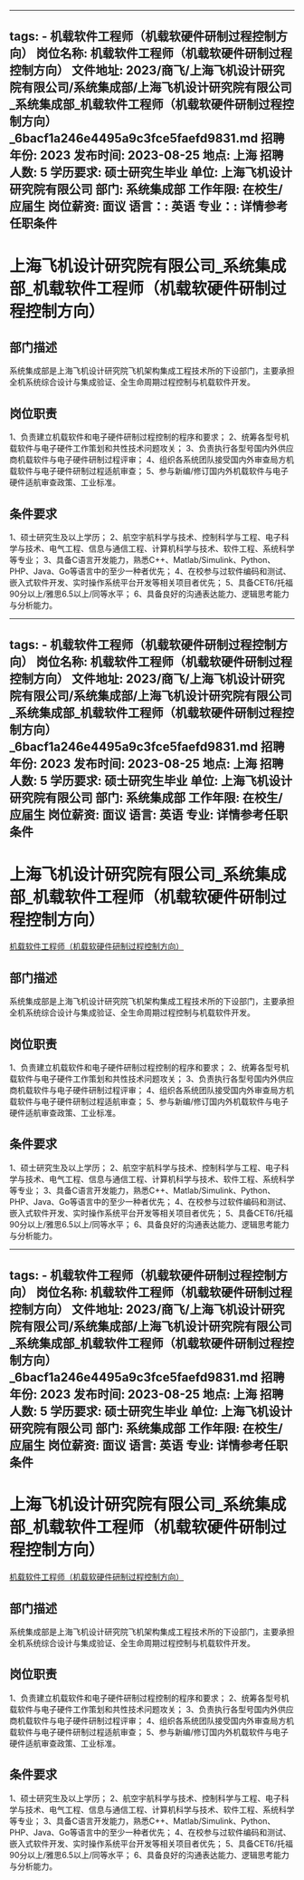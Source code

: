 
---
tags:
    - 机载软件工程师（机载软硬件研制过程控制方向）
岗位名称: 机载软件工程师（机载软硬件研制过程控制方向）
文件地址: 2023/商飞/上海飞机设计研究院有限公司/系统集成部/上海飞机设计研究院有限公司_系统集成部_机载软件工程师（机载软硬件研制过程控制方向）_6bacf1a246e4495a9c3fce5faefd9831.md
招聘年份: 2023
发布时间: 2023-08-25
地点: 上海
招聘人数: 5
学历要求: 硕士研究生毕业
单位: 上海飞机设计研究院有限公司
部门: 系统集成部
工作年限: 在校生/应届生
岗位薪资: 面议
语言：: 英语
专业：: 详情参考任职条件
---

# 上海飞机设计研究院有限公司_系统集成部_机载软件工程师（机载软硬件研制过程控制方向）

## 部门描述

系统集成部是上海飞机设计研究院飞机架构集成工程技术所的下设部门，主要承担全机系统综合设计与集成验证、全生命周期过程控制与机载软件开发。

## 岗位职责

1、负责建立机载软件和电子硬件研制过程控制的程序和要求；
 2、统筹各型号机载软件与电子硬件工作策划和共性技术问题攻关；
 3、负责执行各型号国内外供应商机载软件与电子硬件研制过程评审；
 4、组织各系统团队接受国内外审查局方机载软件与电子硬件研制过程适航审查；
 5、参与新编/修订国内外机载软件与电子硬件适航审查政策、工业标准。

 ## 条件要求

1、硕士研究生及以上学历；
 2、航空宇航科学与技术、控制科学与工程、电子科学与技术、电气工程、信息与通信工程、计算机科学与技术、软件工程、系统科学等专业；
 3、具备C语言开发能力，熟悉C++、Matlab/Simulink、Python、PHP、Java、Go等语言中的至少一种者优先；
 4、在校参与过软件编码和测试、嵌入式软件开发、实时操作系统平台开发等相关项目者优先；
 5、具备CET6/托福90分以上/雅思6.5以上/同等水平；
 6、具备良好的沟通表达能力、逻辑思考能力与分析能力。

---
tags:
    - 机载软件工程师（机载软硬件研制过程控制方向）
岗位名称: 机载软件工程师（机载软硬件研制过程控制方向）
文件地址: 2023/商飞/上海飞机设计研究院有限公司/系统集成部/上海飞机设计研究院有限公司_系统集成部_机载软件工程师（机载软硬件研制过程控制方向）_6bacf1a246e4495a9c3fce5faefd9831.md
招聘年份: 2023
发布时间: 2023-08-25
地点: 上海
招聘人数: 5
学历要求: 硕士研究生毕业
单位: 上海飞机设计研究院有限公司
部门: 系统集成部
工作年限: 在校生/应届生
岗位薪资: 面议
语言: 英语
专业: 详情参考任职条件
---

# 上海飞机设计研究院有限公司_系统集成部_机载软件工程师（机载软硬件研制过程控制方向）

[机载软件工程师（机载软硬件研制过程控制方向）](http://zhaopin.comac.cc/zp/ct/out/position/positionDetail?planid=6bacf1a246e4495a9c3fce5faefd9831)

## 部门描述

系统集成部是上海飞机设计研究院飞机架构集成工程技术所的下设部门，主要承担全机系统综合设计与集成验证、全生命周期过程控制与机载软件开发。

## 岗位职责

1、负责建立机载软件和电子硬件研制过程控制的程序和要求；
 2、统筹各型号机载软件与电子硬件工作策划和共性技术问题攻关；
 3、负责执行各型号国内外供应商机载软件与电子硬件研制过程评审；
 4、组织各系统团队接受国内外审查局方机载软件与电子硬件研制过程适航审查；
 5、参与新编/修订国内外机载软件与电子硬件适航审查政策、工业标准。

 ## 条件要求

1、硕士研究生及以上学历；
 2、航空宇航科学与技术、控制科学与工程、电子科学与技术、电气工程、信息与通信工程、计算机科学与技术、软件工程、系统科学等专业；
 3、具备C语言开发能力，熟悉C++、Matlab/Simulink、Python、PHP、Java、Go等语言中的至少一种者优先；
 4、在校参与过软件编码和测试、嵌入式软件开发、实时操作系统平台开发等相关项目者优先；
 5、具备CET6/托福90分以上/雅思6.5以上/同等水平；
 6、具备良好的沟通表达能力、逻辑思考能力与分析能力。

---
tags:
    - 机载软件工程师（机载软硬件研制过程控制方向）
岗位名称: 机载软件工程师（机载软硬件研制过程控制方向）
文件地址: 2023/商飞/上海飞机设计研究院有限公司/系统集成部/上海飞机设计研究院有限公司_系统集成部_机载软件工程师（机载软硬件研制过程控制方向）_6bacf1a246e4495a9c3fce5faefd9831.md
招聘年份: 2023
发布时间: 2023-08-25
地点: 上海
招聘人数: 5
学历要求: 硕士研究生毕业
单位: 上海飞机设计研究院有限公司
部门: 系统集成部
工作年限: 在校生/应届生
岗位薪资: 面议
语言: 英语
专业: 详情参考任职条件
---

# 上海飞机设计研究院有限公司_系统集成部_机载软件工程师（机载软硬件研制过程控制方向）

[机载软件工程师（机载软硬件研制过程控制方向）](http://zhaopin.comac.cc/zp/ct/out/position/positionDetail?planid=6bacf1a246e4495a9c3fce5faefd9831)


## 部门描述

系统集成部是上海飞机设计研究院飞机架构集成工程技术所的下设部门，主要承担全机系统综合设计与集成验证、全生命周期过程控制与机载软件开发。

## 岗位职责

1、负责建立机载软件和电子硬件研制过程控制的程序和要求；
 2、统筹各型号机载软件与电子硬件工作策划和共性技术问题攻关；
 3、负责执行各型号国内外供应商机载软件与电子硬件研制过程评审；
 4、组织各系统团队接受国内外审查局方机载软件与电子硬件研制过程适航审查；
 5、参与新编/修订国内外机载软件与电子硬件适航审查政策、工业标准。

 ## 条件要求

1、硕士研究生及以上学历；
 2、航空宇航科学与技术、控制科学与工程、电子科学与技术、电气工程、信息与通信工程、计算机科学与技术、软件工程、系统科学等专业；
 3、具备C语言开发能力，熟悉C++、Matlab/Simulink、Python、PHP、Java、Go等语言中的至少一种者优先；
 4、在校参与过软件编码和测试、嵌入式软件开发、实时操作系统平台开发等相关项目者优先；
 5、具备CET6/托福90分以上/雅思6.5以上/同等水平；
 6、具备良好的沟通表达能力、逻辑思考能力与分析能力。
